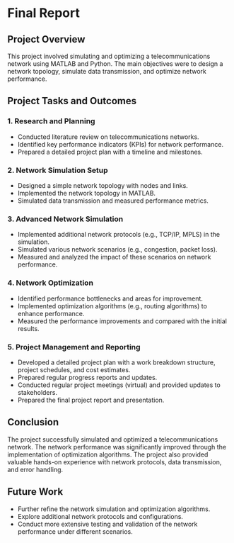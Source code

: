 # Final Report

## Project Overview
This project involved simulating and optimizing a telecommunications network using MATLAB and Python. The main objectives were to design a network topology, simulate data transmission, and optimize network performance.

## Project Tasks and Outcomes
### 1. Research and Planning
- Conducted literature review on telecommunications networks.
- Identified key performance indicators (KPIs) for network performance.
- Prepared a detailed project plan with a timeline and milestones.

### 2. Network Simulation Setup
- Designed a simple network topology with nodes and links.
- Implemented the network topology in MATLAB.
- Simulated data transmission and measured performance metrics.

### 3. Advanced Network Simulation
- Implemented additional network protocols (e.g., TCP/IP, MPLS) in the simulation.
- Simulated various network scenarios (e.g., congestion, packet loss).
- Measured and analyzed the impact of these scenarios on network performance.

### 4. Network Optimization
- Identified performance bottlenecks and areas for improvement.
- Implemented optimization algorithms (e.g., routing algorithms) to enhance performance.
- Measured the performance improvements and compared with the initial results.

### 5. Project Management and Reporting
- Developed a detailed project plan with a work breakdown structure, project schedules, and cost estimates.
- Prepared regular progress reports and updates.
- Conducted regular project meetings (virtual) and provided updates to stakeholders.
- Prepared the final project report and presentation.

## Conclusion
The project successfully simulated and optimized a telecommunications network. The network performance was significantly improved through the implementation of optimization algorithms. The project also provided valuable hands-on experience with network protocols, data transmission, and error handling.

## Future Work
- Further refine the network simulation and optimization algorithms.
- Explore additional network protocols and configurations.
- Conduct more extensive testing and validation of the network performance under different scenarios.
